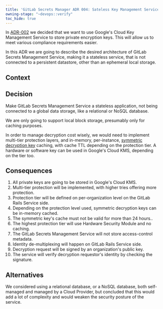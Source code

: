 ```yaml
---
title: 'GitLab Secrets Manager ADR 004: Sateless Key Management Service'
owning-stage: "~devops::verify"
toc_hide: true
---
```


In [ADR-002](../002_gcp_kms) we decided that we want to use Google's Cloud Key
Management Service to store private encryption keys. This will allow us to meet
various compliance requirements easier.

In this ADR we are going to describe the desired architecture of GitLab Secrets
Management Service, making it a stateless service, that is not connected to a
persistent datastore, other than an ephemeral local storage.

## Context

## Decision

Make GitLab Secrets Management Service a stateless application, not being
connected to a global data storage, like a relational or NoSQL database.

We are only going to support local block storage, presumably only for caching
purposes.

In order to manage decryption cost wisely, we would need to implement
multi-tier protection layers, and in-memory, per-instance,
[symmetric decryption key](../001_envelop_encryption/) caching, with cache TTL
depending on the protection tier. A hardware or software key can be used in
Google's Cloud KMS, depending on the tier too.

## Consequences

1. All private keys are going to be stored in Google's Cloud KMS.
1. Multi-tier protection will be implemented, with higher tries offering more protection.
1. Protection tier will be defined on per-organization level on the GitLab Rails Service side.
1. Depending on the protection level used, symmetric decryption keys can be in-memory cached.
1. The symmetric key's cache must not be valid for more than 24 hours..
1. The highest protection tier will use Hardware Security Module and no caching.
1. The GitLab Secrets Management Service will not store access-control metadata.
1. Identity de-multiplexing will happen on GitLab Rails Service side.
1. Decryption request will be signed by an organization's public key.
1. The service will verify decryption requestor's identity by checking the signature.

## Alternatives

We considered using a relational database, or a NoSQL database, both
self-managed and managed by a Cloud Provider, but concluded that this would add
a lot of complexity and would weaken the security posture of the service.
